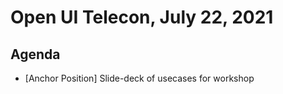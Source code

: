# Open UI Telecon, July 22, 2021

## Agenda
- [Anchor Position] Slide-deck of usecases for workshop

